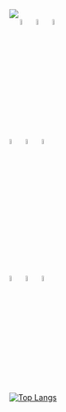 <!-- ### Hi there 👋 -->

<!--
**NekoSilverFox/NekoSilverfox** is a ✨ _special_ ✨ repository because its `README.md` (this file) appears on your GitHub profile.

Here are some ideas to get you started:

- 🔭 I’m currently working on ...
- 🌱 I’m currently learning ...
- 👯 I’m looking to collaborate on ...
- 🤔 I’m looking for help with ...
- 💬 Ask me about ...
- 📫 How to reach me: ...
- 😄 Pronouns: ...
- ⚡ Fun fact: ...
-->
<!-- ### Languages and Tools: -->

<img align="left" src="https://github-readme-stats.vercel.app/api?username=NekoSilverfox&show_icons=true"/>

<p>  
  <!-- Your languages and tools. Be careful with the alignment. 
  You can use this sites to get logos: https://www.vectorlogo.zone or https://simpleicons.org/
  -->
  <code><img width="5%" fill="F92377" src="https://raw.githubusercontent.com/NekoSilverFox/NekoSilverfox/master/icons/cplusplus.svg"></code>
  <code><img width="5%" fill="643739" src="https://github.com/NekoSilverFox/NekoSilverfox/raw/master/icons/java.svg"></code>
  <code><img width="5%" fill="49EE78" src="https://github.com/NekoSilverFox/NekoSilverfox/raw/master/icons/python.svg"></code>
<br />

  <code><img width="5%" fill="FF5D2D" src="https://github.com/NekoSilverFox/NekoSilverfox/raw/master/icons/linux.svg"></code>
  <code><img width="5%" fill="F99B23" src="https://github.com/NekoSilverFox/NekoSilverfox/raw/master/icons/ubuntu.svg"></code>
  <code><img width="5%" fill="C2F923" src="https://github.com/NekoSilverFox/NekoSilverfox/raw/master/icons/centos.svg"></code>

<br />

  <code><img width="5%" fill="F92323" src="https://github.com/NekoSilverFox/NekoSilverfox/raw/master/icons/github.svg"></code>
  <code><img width="5%" fill="23A1F9" src="https://github.com/NekoSilverFox/NekoSilverfox/raw/master/icons/nextcloud.svg"></code>
  <code><img width="5%" fill="23F9EC" src="https://github.com/NekoSilverFox/NekoSilverfox/raw/master/icons/furrynetwork.svg"></code>

[![Top Langs](https://github-readme-stats.vercel.app/api/top-langs/?username=NekoSilverfox&layout=compact)](https://github.com/anuraghazra/github-readme-stats)